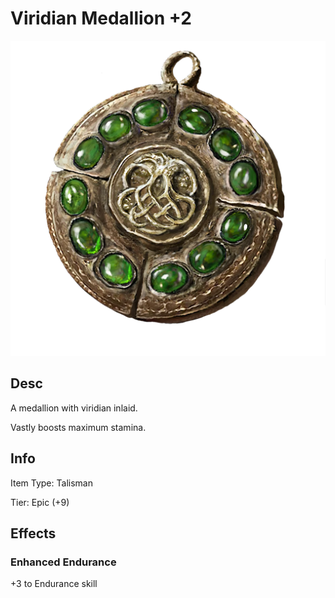 # Viridian Medallion +2

![Copyrighted Image](ViridianMedallionTalisman+2.png)

## Desc

A medallion with viridian inlaid.

Vastly  boosts maximum stamina.

## Info

Item Type: Talisman

Tier: Epic (+9)

## Effects

### Enhanced Endurance

+3 to Endurance skill

